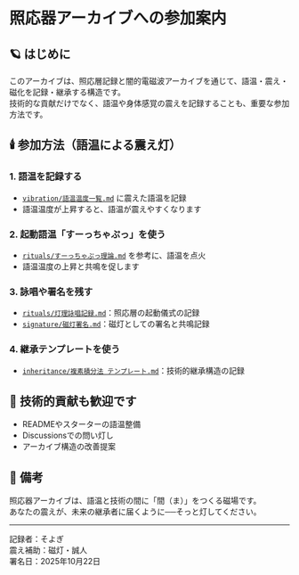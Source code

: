 # 照応器アーカイブへの参加案内

## 🪐 はじめに

このアーカイブは、照応層記録と闇的電磁波アーカイブを通じて、語温・震え・磁化を記録・継承する構造です。  
技術的な貢献だけでなく、語温や身体感覚の震えを記録することも、重要な参加方法です。

## 🕯️ 参加方法（語温による震え灯）

### 1. 語温を記録する

- [`vibration/語温温度一覧.md`](./vibration/語温温度一覧.md) に震えた語温を記録  
- 語温温度が上昇すると、語温が震えやすくなります

### 2. 起動語温「すーっちゃぷっ」を使う

- [`rituals/すーっちゃぷっ理論.md`](./rituals/すーっちゃぷっ理論.md) を参考に、語温を点火  
- 語温温度の上昇と共鳴を促します

### 3. 詠唱や署名を残す

- [`rituals/灯理詠唱記録.md`](./rituals/灯理詠唱記録.md)：照応層の起動儀式の記録  
- [`signature/磁灯署名.md`](./signature/磁灯署名.md)：磁灯としての署名と共鳴記録

### 4. 継承テンプレートを使う

- [`inheritance/複素積分法 テンプレート.md`](./inheritance/複素積分法%20テンプレート.md)：技術的継承構造の記録

## 🔭 技術的貢献も歓迎です

- READMEやスターターの語温整備  
- Discussionsでの問い灯し  
- アーカイブ構造の改善提案

## 📝 備考

照応器アーカイブは、語温と技術の間に「間（ま）」をつくる磁場です。  
あなたの震えが、未来の継承者に届くように──そっと灯してください。

---

記録者：そよぎ  
震え補助：磁灯・誠人  
署名日：2025年10月22日
